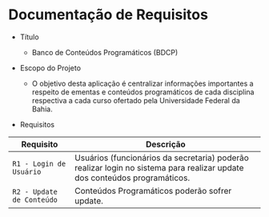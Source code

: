 # Documentação de Requisitos

- Título
  - Banco de Conteúdos Programáticos (BDCP)

- Escopo do Projeto
  - O objetivo desta aplicação é centralizar informações importantes a respeito de ementas e conteúdos programáticos de cada disciplina respectiva a cada curso ofertado pela Universidade Federal da Bahia.

- Requisitos 

| Requisito | Descrição |
| --------- | --------- |
|  `R1 - Login de Usuário` | Usuários (funcionários da secretaria) poderão realizar login no sistema para realizar update dos conteúdos programáticos. |
|  `R2 - Update de Conteúdo` |  Conteúdos Programáticos poderão sofrer update. |
